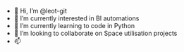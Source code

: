 - 👋 Hi, I’m @leot-git
- 👀 I’m currently interested in BI automations
- 🌱 I’m currently learning to code in Python
- 💞️ I’m looking to collaborate on Space utilisation projects
- 📫 

<!---
leot-git/leot-git is a ✨ special ✨ repository because its `README.md` (this file) appears on your GitHub profile.
You can click the Preview link to take a look at your changes.
--->
